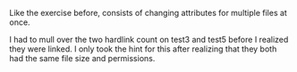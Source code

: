 Like the exercise before, consists of changing attributes for multiple files at once.

I had to mull over the two hardlink count on test3 and test5 before I realized they were linked. I only took the hint for this after realizing that they both had the same file size and permissions.
